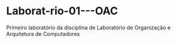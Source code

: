 # Laborat-rio-01---OAC
Primeiro laboratório da disciplina de Laboratório de Organização e Arquitetura de Computadores
